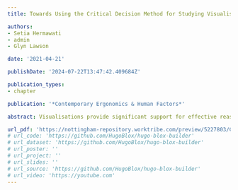 ```yaml
---
title: Towards Using the Critical Decision Method for Studying Visualisation-Based Decision-Making

authors:
- Setia Hermawati
- admin
- Glyn Lawson

date: '2021-04-21'

publishDate: '2024-07-22T13:47:42.409684Z'

publication_types:
- chapter

publication: '*Contemporary Ergonomics & Human Factors*'

abstract: Visualisations provide significant support for effective reasoning and decision-making processes. Its value mainly lies in its ability to turn raw data into actionable insights that lead to a decision. This requires appropriate visual representations that are designed with the decision-maker's way of reasoning in mind. Understanding the cognitive aspects underlying decision-making with visualisations is therefore crucial. Cognitive task analysis methods have been used to elicit expert knowledge in a variety of decision-making scenarios, with the Critical Decision Method (CDM) focusing on the cognitive bases in naturalistic non-routine incidents. In this study, we aim to determine the feasibility of CDM for capturing the expert knowledge, strategies, and cues involved with visualisation-based decision-making processes. Based on an analysis of four semi-structured interviews, we evaluate the method's potential to inform the role of visualisation for human decision-making. We anticipate that our reflections on methodological insights can serve as a starting point for other human factors and visualisation researchers, who aim at studying strategies for higher-level decision-making and problem-solving tasks.

url_pdf: 'https://nottingham-repository.worktribe.com/preview/5227803/CDM_and_Visualisation-final.pdf'
# url_code: 'https://github.com/HugoBlox/hugo-blox-builder'
# url_dataset: 'https://github.com/HugoBlox/hugo-blox-builder'
# url_poster: ''
# url_project: ''
# url_slides: ''
# url_source: 'https://github.com/HugoBlox/hugo-blox-builder'
# url_video: 'https://youtube.com'
---
```

